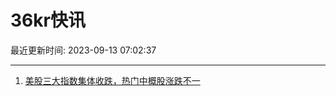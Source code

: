 # 36kr快讯

最近更新时间: 2023-09-13 07:02:37

--- 
1. [美股三大指数集体收跌，热门中概股涨跌不一](https://www.36kr.com/newsflashes/2429521674342785) 
